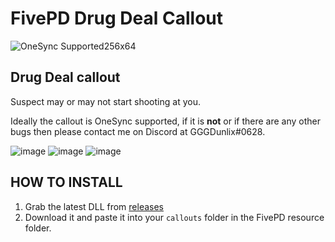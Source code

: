 # FivePD Drug Deal Callout

![OneSync Supported256x64](https://user-images.githubusercontent.com/33298379/212430652-27d81ef8-e502-4412-b578-d763a0d83c5a.png)


## Drug Deal callout 

Suspect may or may not start shooting at you. 

Ideally the callout is OneSync supported, if it is **not** or if there are any other bugs then please contact me on Discord at GGGDunlix#0628.

![image](https://user-images.githubusercontent.com/33298379/212430997-20d9d0e7-cb54-4741-b7a0-f332e7ae0193.png)
![image](https://user-images.githubusercontent.com/33298379/212431018-4b1a5d66-b010-470d-83e0-75c7b487cb6c.png)
![image](https://user-images.githubusercontent.com/33298379/212431568-3a4f6fef-8cd0-45d6-a603-4f172db7ac6e.png)

## HOW TO INSTALL
1. Grab the latest DLL from [releases](https://github.com/gggdunlix/FivePD-Drug-Deal-Callout/releases)
2. Download it and paste it into your `callouts` folder in the FivePD resource folder.
